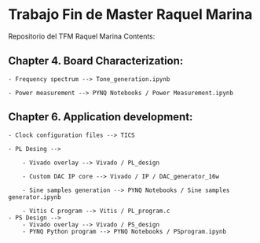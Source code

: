 # Trabajo Fin de Master Raquel Marina
Repositorio del TFM Raquel Marina
Contents:

## Chapter 4. Board Characterization:
	- Frequency spectrum --> Tone_generation.ipynb  
 
	- Power measurement --> PYNQ Notebooks / Power Measurement.ipynb  
 

## Chapter 6. Application development:
	- Clock configuration files --> TICS   
 
	- PL Desing -->
 
		- Vivado overlay --> Vivado / PL_design  
  
		- Custom DAC IP core --> Vivado / IP / DAC_generator_16w  
  
		- Sine samples generation --> PYNQ Notebooks / Sine samples generator.ipynb  
  
		- Vitis C program --> Vitis / PL_program.c
	- PS Design --> 
		- Vivado overlay --> Vivado / PS_design
		- PYNQ Python program --> PYNQ Notebooks / PSprogram.ipynb

	
